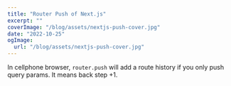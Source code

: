 ```yaml
---
title: "Router Push of Next.js"
excerpt: ""
coverImage: "/blog/assets/nextjs-push-cover.jpg"
date: "2022-10-25"
ogImage:
  url: "/blog/assets/nextjs-push-cover.jpg"
---
```


In cellphone browser, `router.push` will add a route history if you only push query params. It means back step +1.

